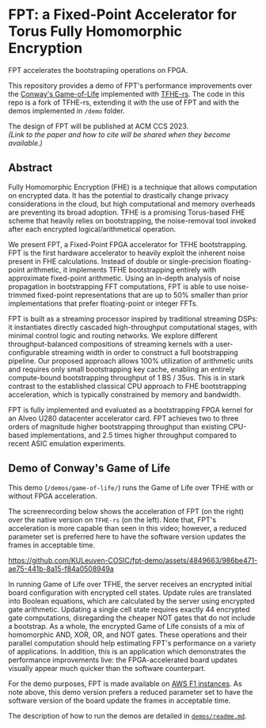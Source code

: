 # FPT: a Fixed-Point Accelerator for Torus Fully Homomorphic Encryption

FPT accelerates the bootstrapiing operations on FPGA. 

This repository provides a demo of FPT's performance improvements over the [Conway's Game-of-Life](https://en.wikipedia.org/wiki/Conway%27s_Game_of_Life) implemented with [TFHE-rs](https://github.com/zama-ai/tfhe-rs/). The code in this repo is a fork of TFHE-rs, extending it with the use of FPT and with the demos implemented in `/demo` folder.

The design of FPT will be published at ACM CCS 2023.</br>
*(Link to the paper and how to cite will be shared when they become available.)*

<!-- ## Citation

```

``` -->

## Abstract

Fully Homomorphic Encryption (FHE) is a technique that allows computation on encrypted data. It has the potential to drastically change privacy considerations in the cloud, but high computational and memory overheads are preventing its broad adoption. TFHE is a promising Torus-based FHE scheme that heavily relies on bootstrapping, the noise-removal tool invoked after each encrypted logical/arithmetical operation.

We present FPT, a Fixed-Point FPGA accelerator for TFHE bootstrapping. FPT is the first hardware accelerator to heavily exploit the inherent noise present in FHE calculations. Instead of double or single-precision floating-point arithmetic, it implements TFHE bootstrapping entirely with approximate fixed-point arithmetic. Using an in-depth analysis of noise propagation in bootstrapping FFT computations, FPT is able to use noise-trimmed fixed-point representations that are up to 50% smaller than prior implementations that prefer floating-point or integer FFTs.

FPT is built as a streaming processor inspired by traditional streaming DSPs: it instantiates directly cascaded high-throughput computational stages, with minimal control logic and routing networks. We explore different throughput-balanced compositions of streaming kernels with a user-configurable streaming width in order to construct a full bootstrapping pipeline. Our proposed approach allows 100% utilization of arithmetic units and requires only small bootstrapping key cache, enabling an entirely compute-bound bootstrapping throughput of 1 BS / 35us. This is in stark contrast to the established classical CPU approach to FHE bootstrapping acceleration, which is typically constrained by memory and bandwidth.

FPT is fully implemented and evaluated as a bootstrapping FPGA kernel for an Alveo U280 datacenter accelerator card. FPT achieves two to three orders of magnitude higher bootstrapping throughput than existing CPU-based implementations, and 2.5 times higher throughput compared to recent ASIC emulation experiments.

## Demo of Conway's Game of Life

This demo (`/demos/game-of-life/`) runs the Game of Life over TFHE with or without FPGA acceleration.

The screenrecording below shows the acceleration of FPT (on the right) over the native version on `TFHE-rs` (on the left). Note that, FPT's acceleration is more capable than seen in this video; however, a reduced parameter set is preferred here to have the software version updates the frames in acceptable time.

https://github.com/KULeuven-COSIC/fpt-demo/assets/4849663/986be471-ae75-441b-8a15-f84a0508949a

In running Game of Life over TFHE, the server receives an encrypted initial board configuration with encrypted cell states. Update rules are translated into Boolean equations, which are calculated by the server using encrypted gate arithmetic. Updating a single cell state requires exactly 44 encrypted gate computations, disregarding the cheaper NOT gates that do not include a bootstrap. As a whole, the encrypted Game of Life consists of a mix of homomorphic AND, XOR, OR, and NOT gates. These operations and their parallel computation should help estimating FPT's performance on a variety of applications. In addition, this is an application which demonstrates the performance improvements live: the FPGA-accelerated board updates visually appear much quicker than the software counterpart.

For the demo purposes, FPT is made available on [AWS F1 instances](https://aws.amazon.com/ec2/instance-types/f1/). As note above, this demo version prefers a reduced parameter set to have the software version of the board update the frames in acceptable time.

The description of how to run the demos are detailed in [`demos/readme.md`](demos/readme.md).
